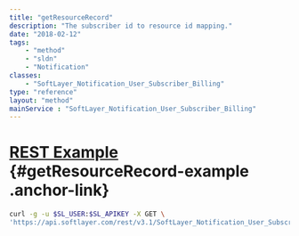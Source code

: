 ```yaml
---
title: "getResourceRecord"
description: "The subscriber id to resource id mapping."
date: "2018-02-12"
tags:
    - "method"
    - "sldn"
    - "Notification"
classes:
    - "SoftLayer_Notification_User_Subscriber_Billing"
type: "reference"
layout: "method"
mainService : "SoftLayer_Notification_User_Subscriber_Billing"
---
```


# [REST Example](#getResourceRecord-example) <a href="/article/rest/"><i class="fas fa-question"></i></a> {#getResourceRecord-example .anchor-link} 
```bash
curl -g -u $SL_USER:$SL_APIKEY -X GET \
'https://api.softlayer.com/rest/v3.1/SoftLayer_Notification_User_Subscriber_Billing/{SoftLayer_Notification_User_Subscriber_BillingID}/getResourceRecord'
```
